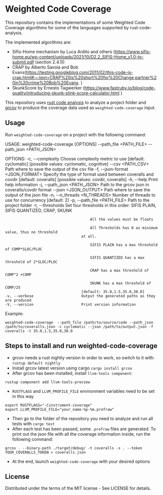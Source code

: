 # Weighted Code Coverage

This repository contains the implementations of some Weighted Code Coverage algorithms
for some of the languages supported by rust-code-analysis.

The implemented algorithms are:
- Sifis-Home mechanism by Luca Ardito and others (https://www.sifis-home.eu/wp-content/uploads/2021/10/D2.2_SIFIS-Home_v1.0-to-submit.pdf (section 2.4.1))
- CRAP by Alberto Savoia and Bob Evans(https://testing.googleblog.com/2011/02/this-code-is-crap.html#:~:text=CRAP%20is%20short%20for%20Change,partner%20in%20crime%20Bob%20Evans. )
- SkunkScore by Ernesto Tagwerker (https://www.fastruby.io/blog/code-quality/intruducing-skunk-stink-score-calculator.html )

This repository uses [rust code analysis](https://github.com/mozilla/rust-code-analysis/)
to analyze a project folder and [grcov](https://github.com/mozilla/grcov)
to produce the coverage data used as `weighted-code-coverage` input.

## Usage

Run `weighted-code-coverage` on a project with the following command:

USAGE:
    weighted-code-coverage [OPTIONS] --path_file <PATH_FILE> --path_json <PATH_JSON>

OPTIONS:
    -c, --complexity <COMPLEXITY>      Choose complexity metric to use [default: cyclomatic]
                                       [possible values: cyclomatic, cognitive]
        --csv <PATH_CSV>               Path where to save the output of the csv file
    -f, --json-format <JSON_FORMAT>    Specify the type of format used between coveralls and covdir
                                       [default: coveralls] [possible values: covdir, coveralls]
    -h, --help                         Print help information
    -j, --path_json <PATH_JSON>        Path to the grcov json in coveralls/covdir format
        --json <JSON_OUTPUT>           Path where to save the output of the json file
    -n, --n_threads <N_THREADS>        Number of threads to use for concurrency [default: 2]
    -p, --path_file <PATH_FILE>        Path to the project folder
    -t, --thresholds <THRESHOLDS>      Set four  thresholds in this order: SIFIS PLAIN, SIFIS
                                       QUANTIZED, CRAP, SKUNK
                                       
                                           All the values must be floats
                                       
                                           All Thresholds has 0 as minimum value, thus no threshold
                                       at all.
                                       
                                           SIFIS PLAIN has a max threshold of COMP*SLOC/PLOC
                                       
                                           SIFIS QUANTIZED has a max threshold of 2*SLOC/PLOC
                                       
                                           CRAP has a max threshold of COMP^2 +COMP
                                       
                                           SKUNK has a max threshold of COMP/25
                                       [default: 35.0,1.5,35.0,30.0]
    -v, --verbose                      Output the generated paths as they are produced
    -V, --version                      Print version information

Example:

```
weighted-code-coverage  --path_file /path/to/source/code --path_json /path/to/coveralls.json -c cyclomatic --json /path/to/output.json -f coveralls -t 35.0,1.5,35.0,30.0
```

## Steps to install and run weighted-code-coverage

- grcov needs a rust nightly version in order to work, so switch to it with: ``rustup default nightly``
- Install grcov latest version using cargo ``cargo install grcov``
- After grcov has been installed, install `llvm-tools component`:

```
rustup component add llvm-tools-preview
```

- `RUSTFLAGS` and `LLVM_PROFILE_FILE` environment variables need to be set in this way

```
export RUSTFLAGS="-Cinstrument-coverage"
export LLVM_PROFILE_FILE="your_name-%p-%m.profraw"
```

- Then go to the folder of the repository you need to analyze and run all tests with ``cargo test``
- After each test has been passed, some `.profraw` files are generated. To print out the json file with all the coverage information inside, run the following command:

```
grcov . --binary-path ./target/debug/ -t coveralls -s . --token YOUR_COVERALLS_TOKEN > coveralls.json
```

- At the end, launch `weighted-code-coverage` with your desired options

## License

Distributed under the terms of the MIT license - See LICENSE for details.
